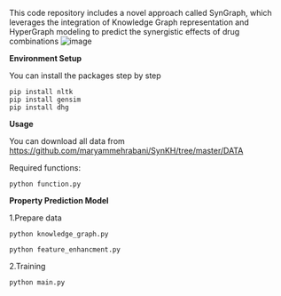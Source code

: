 This code repository includes a novel approach called SynGraph, which leverages the integration of Knowledge Graph representation and HyperGraph modeling to predict the synergistic effects of drug combinations
![image](https://github.com/maryammehrabani/SynKH/assets/93048428/19db0120-f82d-4e92-99c1-20e021cd7376)
 
**Environment Setup**

You can install the packages step by step


 ```
pip install nltk
pip install gensim
pip install dhg
```

**Usage**

You can download all data from  https://github.com/maryammehrabani/SynKH/tree/master/DATA

Required functions:

```
python function.py
```

**Property Prediction Model**


1.Prepare data

```
python knowledge_graph.py
```
```
python feature_enhancment.py
```
2.Training

```
python main.py
```
